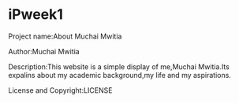 # iPweek1
Project name:About Muchai Mwitia

Author:Muchai Mwitia

Description:This website is a simple display of me,Muchai Mwitia.Its expalins about my academic background,my life and my aspirations.

License and Copyright:LICENSE
